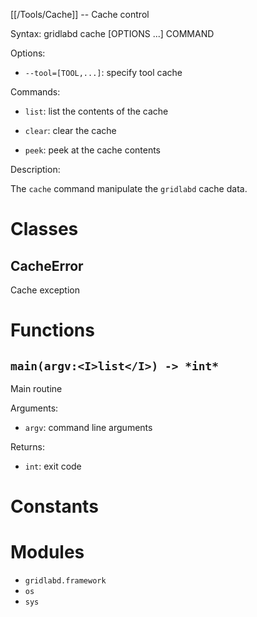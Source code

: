 [[/Tools/Cache]] -- Cache control

Syntax: gridlabd cache [OPTIONS ...] COMMAND

Options:

* `--tool=[TOOL,...]`: specify tool cache

Commands:

* `list`: list the contents of the cache

* `clear`: clear the cache

* `peek`: peek at the cache contents

Description:

The `cache` command manipulate the `gridlabd` cache data.



# Classes

## CacheError

Cache exception

# Functions

## `main(argv:<I>list</I>) -> *int*`

Main routine

Arguments:

* `argv`: command line arguments

Returns:

* `int`: exit code


# Constants


# Modules

* `gridlabd.framework`
* `os`
* `sys`
